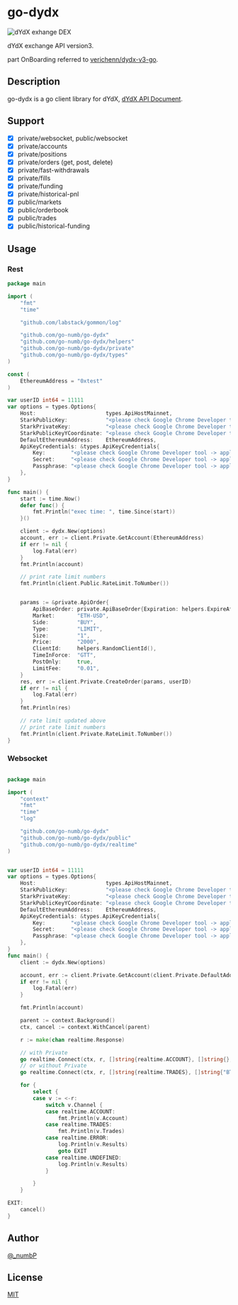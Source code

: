 # go-dydx
![dYdX exhange DEX](https://github.com/go-numb/go-dydx/blob/master/types/icon.png)

dYdX exchange API version3.

part OnBoarding referred to [verichenn/dydx-v3-go](https://github.com/verichenn/dydx-v3-go).

## Description

go-dydx is a go client library for dYdX, [dYdX API Document](https://docs.dydx.exchange).

## Support
- [x] private/websocket, public/websocket
- [x] private/accounts
- [x] private/positions
- [x] private/orders (get, post, delete)
- [x] private/fast-withdrawals
- [x] private/fills
- [x] private/funding
- [x] private/historical-pnl
- [x] public/markets
- [x] public/orderbook
- [x] public/trades
- [x] public/historical-funding

## Usage
### Rest
```go
package main

import (
	"fmt"
	"time"

	"github.com/labstack/gommon/log"

	"github.com/go-numb/go-dydx"
	"github.com/go-numb/go-dydx/helpers"
	"github.com/go-numb/go-dydx/private"
	"github.com/go-numb/go-dydx/types"
)

const (
	EthereumAddress = "0xtest"
)

var userID int64 = 11111
var options = types.Options{
	Host:                      types.ApiHostMainnet,
	StarkPublicKey:            "<please check Google Chrome Developer tool -> application starkkey>",
	StarkPrivateKey:           "<please check Google Chrome Developer tool -> application starkkey>",
	StarkPublicKeyYCoordinate: "<please check Google Chrome Developer tool -> application starkkey>",
	DefaultEthereumAddress:    EthereumAddress,
	ApiKeyCredentials: &types.ApiKeyCredentials{
		Key:        "<please check Google Chrome Developer tool -> application apikey>",
		Secret:     "<please check Google Chrome Developer tool -> application secret>",
		Passphrase: "<please check Google Chrome Developer tool -> application passphrase>",
	},
}

func main() {
	start := time.Now()
	defer func() {
		fmt.Println("exec time: ", time.Since(start))
	}()

	client := dydx.New(options)
	account, err := client.Private.GetAccount(EthereumAddress)
	if err != nil {
		log.Fatal(err)
	}
	fmt.Println(account)

    // print rate limit numbers
	fmt.Println(client.Public.RateLimit.ToNumber())


	params := &private.ApiOrder{
		ApiBaseOrder: private.ApiBaseOrder{Expiration: helpers.ExpireAfter(5 * time.Minute)},
		Market:       "ETH-USD",
		Side:         "BUY",
		Type:         "LIMIT",
		Size:         "1",
		Price:        "2000",
		ClientId:     helpers.RandomClientId(),
		TimeInForce:  "GTT",
		PostOnly:     true,
		LimitFee:     "0.01",
	}
	res, err := client.Private.CreateOrder(params, userID)
	if err != nil {
		log.Fatal(err)
	}
	fmt.Println(res)

	// rate limit updated above
    // print rate limit numbers
	fmt.Println(client.Private.RateLimit.ToNumber())
}

```

### Websocket
```go

package main

import (
	"context"
	"fmt"
	"time"
	"log"

	"github.com/go-numb/go-dydx"
	"github.com/go-numb/go-dydx/public"
	"github.com/go-numb/go-dydx/realtime"
)


var userID int64 = 11111
var options = types.Options{
	Host:                      types.ApiHostMainnet,
	StarkPublicKey:            "<please check Google Chrome Developer tool -> application starkkey>",
	StarkPrivateKey:           "<please check Google Chrome Developer tool -> application starkkey>",
	StarkPublicKeyYCoordinate: "<please check Google Chrome Developer tool -> application starkkey>",
	DefaultEthereumAddress:    EthereumAddress,
	ApiKeyCredentials: &types.ApiKeyCredentials{
		Key:        "<please check Google Chrome Developer tool -> application apikey>",
		Secret:     "<please check Google Chrome Developer tool -> application secret>",
		Passphrase: "<please check Google Chrome Developer tool -> application passphrase>",
	},
}
func main() {
	client := dydx.New(options)

	account, err := client.Private.GetAccount(client.Private.DefaultAddress)
	if err != nil {
		log.Fatal(err)
	}

	fmt.Println(account)

	parent := context.Background()
	ctx, cancel := context.WithCancel(parent)

	r := make(chan realtime.Response)

	// with Private
	go realtime.Connect(ctx, r, []string{realtime.ACCOUNT}, []string{}, client.Private, nil)
	// or without Private
	go realtime.Connect(ctx, r, []string{realtime.TRADES}, []string{"BTC-USD"}, nil, nil)

	for {
		select {
		case v := <-r:
			switch v.Channel {
			case realtime.ACCOUNT:
				fmt.Println(v.Account)
			case realtime.TRADES:
				fmt.Println(v.Trades)
			case realtime.ERROR:
				log.Println(v.Results)
				goto EXIT
			case realtime.UNDEFINED:
				log.Println(v.Results)
			}

		}
	}

EXIT:
	cancel()
}
```

## Author

[@_numbP](https://twitter.com/_numbP)

## License

[MIT](https://github.com/go-numb/go-dydx/blob/master/LICENSE)